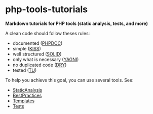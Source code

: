 # php-tools-tutorials

**Markdown tutorials  for PHP tools (static analysis, tests, and more)**

A clean code should follow theses rules:

- documented ([PHPDOC](https://fr.wikipedia.org/wiki/PHPDoc))
- simple ([KISS](https://fr.wikipedia.org/wiki/Principe_KISS))
- well structured ([SOLID](https://fr.wikipedia.org/wiki/SOLID_(informatique)))
- only what is necessary ([YAGNI](https://fr.wikipedia.org/wiki/YAGNI))
- no duplicated code ([DRY](https://fr.wikipedia.org/wiki/Ne_vous_r%C3%A9p%C3%A9tez_pas))
- tested ([TU](https://fr.wikipedia.org/wiki/Test_unitaire))

To help you achieve this goal, you can use several tools. See:

- [StaticAnalysis](StaticAnalysis/README.md)
- [BestPractices](BestPractices/README.md)
- [Templates](Templates/README.md)
- [Tests](Tests/README.md)
